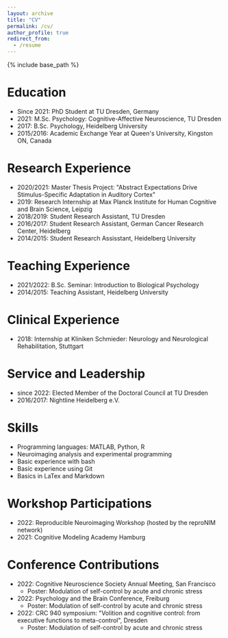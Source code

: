 ```yaml
---
layout: archive
title: "CV"
permalink: /cv/
author_profile: true
redirect_from:
  - /resume
---
```


{% include base_path %}

Education
======
* Since 2021: PhD Student at TU Dresden, Germany
* 2021: M.Sc. Psychology: Cognitive-Affective Neuroscience, TU Dresden
* 2017: B.Sc. Psychology, Heidelberg University
* 2015/2016: Academic Exchange Year at Queen's University, Kingston ON, Canada

Research Experience
======
* 2020/2021: Master Thesis Project: "Abstract Expectations Drive Stimulus-Specific Adaptation in Auditory Cortex"
* 2019: Research Internship at Max Planck Institute for Human Cognitive and Brain Science, Leipzig
* 2018/2019: Student Research Assistant, TU Dresden
* 2016/2017: Student Research Assistant, German Cancer Research Center, Heidelberg
* 2014/2015: Student Research Assisstant, Heidelberg University

Teaching Experience
======
* 2021/2022: B.Sc. Seminar: Introduction to Biological Psychology
* 2014/2015: Teaching Assistant, Heidelberg University

Clinical Experience
======
* 2018: Internship at Kliniken Schmieder: Neurology and Neurological Rehabilitation, Stuttgart

Service and Leadership
======
* since 2022: Elected Member of the Doctoral Council at TU Dresden
* 2016/2017: Nightline Heidelberg e.V.

Skills
======
* Programming languages: MATLAB, Python, R
* Neuroimaging analysis and experimental programming
* Basic experience with bash
* Basic experience using Git
* Basics in LaTex and Markdown

Workshop Participations
======
* 2022: Reproducible Neuroimaging Workshop (hosted by the reproNIM network)
* 2021: Cognitive Modeling Academy Hamburg

Conference Contributions
======
* 2022: Cognitive Neuroscience Society Annual Meeting, San Francisco
  * Poster: Modulation of self-control by acute and chronic stress
* 2022: Psychology and the Brain Conference, Freiburg
  * Poster: Modulation of self-control by acute and chronic stress
* 2022: CRC 940 symposium: "Volition and cognitive control: from executive functions to meta-control", Dresden
  * Poster: Modulation of self-control by acute and chronic stress

